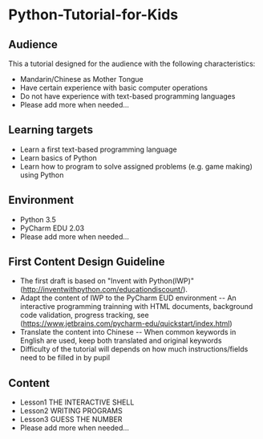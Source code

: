 # Python-Tutorial-for-Kids
## Audience
This a tutorial designed for the audience with the following characteristics:
- Mandarin/Chinese as Mother Tongue
- Have certain experience with basic computer operations
- Do not have experience with text-based programming languages
- Please add more when needed...

## Learning targets 
- Learn a first text-based programming language
- Learn basics of Python
- Learn how to program to solve assigned problems (e.g. game making) using Python

## Environment
- Python 3.5
- PyCharm EDU 2.03
- Please add more when needed...

## First Content Design Guideline
- The first draft is based on "Invent with Python(IWP)"(http://inventwithpython.com/educationdiscount/).
- Adapt the content of IWP to the PyCharm EUD environment
-- An interactive programming trainning with HTML documents, background code validation, progress tracking, see (https://www.jetbrains.com/pycharm-edu/quickstart/index.html)
- Translate the content into Chinese
-- When common keywords in English are used, keep both translated and original keywords 
- Difficulty of the tutorial will depends on how much instructions/fields need to be filled in by pupil
## Content
- Lesson1 THE INTERACTIVE SHELL
- Lesson2 WRITING PROGRAMS
- Lesson3 GUESS THE NUMBER
- Please add more when needed...

